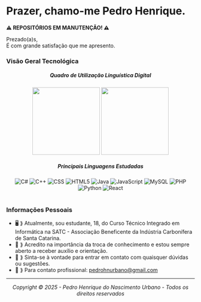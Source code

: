 ## <h1><b>Prazer, chamo-me Pedro Henrique.<br>
⚠️ REPOSITÓRIOS EM MANUTENÇÃO! ⚠️</b></h1>

Prezado(a)s,
<br>
É com grande satisfação que me apresento.

### Visão Geral Tecnológica
<div align="center">
  <h5><b>Quadro de Utilização Linguística Digital</b></h5>
  <img height="180em" src="https://github-readme-stats.vercel.app/api?username=pedrohnurbano&show_icons=true&theme=dark&include_all_commits=true&count_private=true"/>
  <img height="180em" src="https://github-readme-stats.vercel.app/api/top-langs/?username=pedrohnurbano&layout=compact&langs_count=7&theme=dark"/>
</div>
<div align="center">
  <h5><b>Principais Linguagens Estudadas</b></h5>
  <img src="https://img.shields.io/badge/-C%23-333333?style=flat&logo=C-Sharp&logoColor=239120" alt="C#"/>
  <img src="https://img.shields.io/badge/-C++-333333?style=flat&logo=C%2B%2B&logoColor=00599C" alt="C++"/>
  <img src="https://img.shields.io/badge/-CSS-333333?style=flat&logo=CSS3&logoColor=1572B6" alt="CSS"/>
  <img src="https://img.shields.io/badge/-HTML5-333333?style=flat&logo=HTML5" alt="HTML5"/>
  <img src="https://img.shields.io/badge/-Java-333333?style=flat&logo=Java&logoColor=007396" alt="Java"/>
  <img src="https://img.shields.io/badge/-JavaScript-333333?style=flat&logo=javascript" alt="JavaScript"/>
  <img src="https://img.shields.io/badge/-MySQL-333333?style=flat&logo=mysql" alt="MySQL"/>
  <img src="https://img.shields.io/badge/-PHP-333333?style=flat&logo=PHP&logoColor=777BB4" alt="PHP"/>
  <img src="https://img.shields.io/badge/-Python-333333?style=flat&logo=Python&logoColor=3776AB" alt="Python"/>
  <img src="https://img.shields.io/badge/-React-333333?style=flat&logo=react" alt="React"/>
</div>

<br>

### Informações Pessoais

* 🖥️ ⟫ Atualmente, sou estudante, 18, do Curso Técnico Integrado em Informática na SATC - Associação Beneficente da Indústria Carbonífera de Santa Catarina.
* 🧠 ⟫ Acredito na importância da troca de conhecimento e estou sempre aberto a receber auxílio e orientação.
* 📲 ⟫ Sinta-se à vontade para entrar em contato com quaisquer dúvidas ou sugestões.
* 📩 ⟫ Para contato profissional: pedrohnurbano@gmail.com

---

<div align="center">
  <i>Copyright © 2025 - Pedro Henrique do Nascimento Urbano - Todos os direitos reservados</i>
</div>
